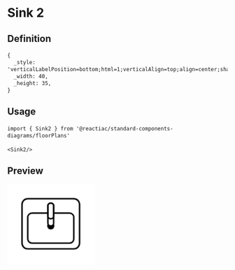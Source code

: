 # Sink 2

## Definition

```
{
  _style: 'verticalLabelPosition=bottom;html=1;verticalAlign=top;align=center;shape=mxgraph.floorplan.sink_22;',
  _width: 40,
  _height: 35,
}
```

## Usage

```
import { Sink2 } from '@reactiac/standard-components-diagrams/floorPlans'

<Sink2/>
```

## Preview

<img src="./sink-2.png" width="200"/>
